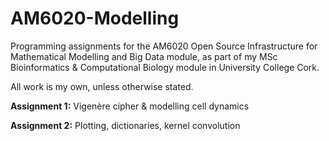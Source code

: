 # AM6020-Modelling
Programming assignments for the AM6020 Open Source Infrastructure for Mathematical Modelling and Big Data module, as part of my MSc Bioinformatics &amp; Computational Biology module in University College Cork.

All work is my own, unless otherwise stated.

**Assignment 1:** Vigenère cipher & modelling cell dynamics

**Assignment 2:** Plotting, dictionaries, kernel convolution
